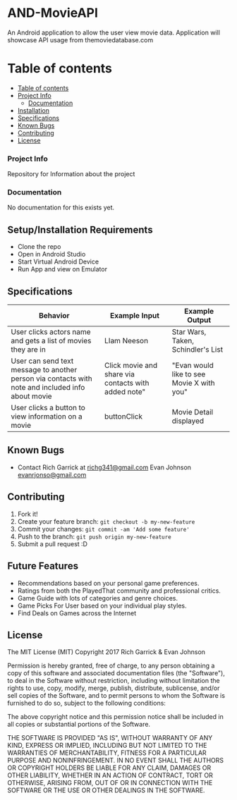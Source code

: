 # AND-MovieAPI

An Android application to allow the user view movie data.
Application will showcase API usage from themoviedatabase.com

Table of contents
=================

  * [Table of contents](#table-of-contents)
  * [Project Info](#project-info)
    * [Documentation](#documentation)
  * [Installation](#installation)
  * [Specifications](#specifications)
  * [Known Bugs](#known-bugs)
  * [Contributing](#contributing)
  * [License](#license)

### Project Info

  Repository for Information about the project

### Documentation

  No documentation for this exists yet.

## Setup/Installation Requirements

* Clone the repo
* Open in Android Studio
* Start Virtual Android Device
* Run App and view on Emulator


## Specifications

| Behavior      | Example Input         | Example Output        |
| ------------- | ------------- | ------------- |
| User clicks actors name and gets a list of movies they are in | LIam Neeson | Star Wars, Taken, Schindler's List|
| User can send text message to another person via contacts with note and included info about movie | Click movie and share via contacts with added note" | "Evan would like to see Movie X with you" |
| User clicks a button to view information on a movie | buttonClick  | Movie Detail displayed  |


## Known Bugs
* Contact Rich Garrick at <richg341@gmail.com> Evan Johnson <evanrjonso@gmail.com>

## Contributing

1. Fork it!
2. Create your feature branch: `git checkout -b my-new-feature`
3. Commit your changes: `git commit -am 'Add some feature'`
4. Push to the branch: `git push origin my-new-feature`
5. Submit a pull request :D

## Future Features

*   Recommendations based on your personal game preferences.
*   Ratings from both the PlayedThat community and professional critics.
*   Game Guide with lots of categories and genre choices.
*   Game Picks For User based on your individual play styles.
*   Find Deals on Games across the Internet


## License
The MIT License (MIT)
Copyright 2017 Rich Garrick & Evan Johnson

Permission is hereby granted, free of charge, to any person obtaining a copy of this software and associated documentation files (the "Software"), to deal in the Software without restriction, including without limitation the rights to use, copy, modify, merge, publish, distribute, sublicense, and/or sell copies of the Software, and to permit persons to whom the Software is furnished to do so, subject to the following conditions:

The above copyright notice and this permission notice shall be included in all copies or substantial portions of the Software.

THE SOFTWARE IS PROVIDED "AS IS", WITHOUT WARRANTY OF ANY KIND, EXPRESS OR IMPLIED, INCLUDING BUT NOT LIMITED TO THE WARRANTIES OF MERCHANTABILITY, FITNESS FOR A PARTICULAR PURPOSE AND NONINFRINGEMENT. IN NO EVENT SHALL THE AUTHORS OR COPYRIGHT HOLDERS BE LIABLE FOR ANY CLAIM, DAMAGES OR OTHER LIABILITY, WHETHER IN AN ACTION OF CONTRACT, TORT OR OTHERWISE, ARISING FROM, OUT OF OR IN CONNECTION WITH THE SOFTWARE OR THE USE OR OTHER DEALINGS IN THE SOFTWARE.